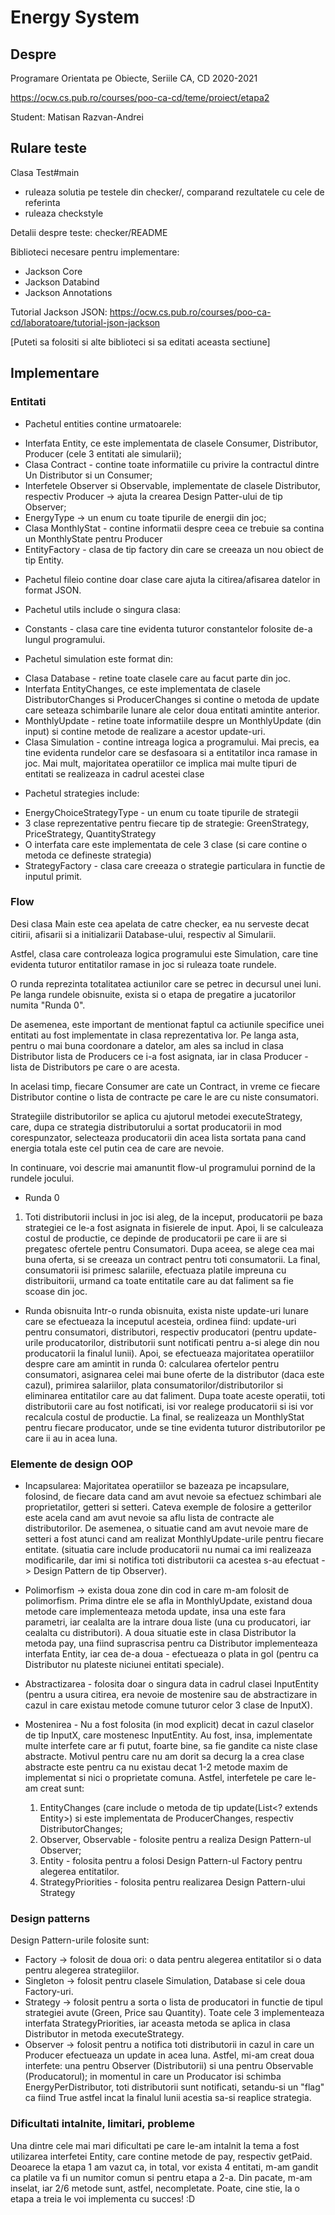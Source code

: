 # Energy System 

## Despre

Programare Orientata pe Obiecte, Seriile CA, CD
2020-2021

<https://ocw.cs.pub.ro/courses/poo-ca-cd/teme/proiect/etapa2>

Student: Matisan Razvan-Andrei

## Rulare teste

Clasa Test#main
  * ruleaza solutia pe testele din checker/, comparand rezultatele cu cele de referinta
  * ruleaza checkstyle

Detalii despre teste: checker/README

Biblioteci necesare pentru implementare:
* Jackson Core 
* Jackson Databind 
* Jackson Annotations

Tutorial Jackson JSON: 
<https://ocw.cs.pub.ro/courses/poo-ca-cd/laboratoare/tutorial-json-jackson>

[Puteti sa folositi si alte biblioteci si sa editati aceasta sectiune]

## Implementare

### Entitati

* Pachetul entities contine urmatoarele:
- Interfata Entity, ce este implementata de clasele Consumer, Distributor,
  Producer (cele 3 entitati ale simularii);
- Clasa Contract - contine toate informatiile cu privire la contractul
dintre Un Distributor si un Consumer;  
- Interfetele Observer si Observable, implementate de clasele Distributor,
  respectiv Producer -> ajuta la crearea Design Patter-ului de tip Observer;
- EnergyType -> un enum cu toate tipurile de energii din joc;
- Clasa MonthlyStat - contine informatii despre ceea ce trebuie sa contina un
  MonthlyState pentru Producer
- EntityFactory - clasa de tip factory din care se creeaza un nou obiect de tip
  Entity.

* Pachetul fileio contine doar clase care ajuta la citirea/afisarea datelor
  in format JSON.

* Pachetul utils include o singura clasa:
- Constants - clasa care tine evidenta tuturor constantelor folosite de-a
  lungul programului.

* Pachetul simulation este format din:
- Clasa Database - retine toate clasele care au facut parte din joc.
- Interfata EntityChanges, ce este implementata de clasele DistributorChanges
  si ProducerChanges si contine o metoda de update care seteaza schimbarile
  lunare ale celor doua entitati amintite anterior.
- MonthlyUpdate - retine toate informatiile despre un MonthlyUpdate (din input)
  si contine metode de realizare a acestor update-uri.
- Clasa Simulation - contine intreaga logica a programului. Mai precis, ea tine
  evidenta rundelor care se desfasoara si a entitatilor inca ramase in joc.
  Mai mult, majoritatea operatiilor ce implica mai multe tipuri de entitati se
  realizeaza in cadrul acestei clase

* Pachetul strategies include:
- EnergyChoiceStrategyType - un enum cu toate tipurile de strategii
- 3 clase reprezentative pentru fiecare tip de strategie: GreenStrategy,
PriceStrategy, QuantityStrategy
- O interfata care este implementata de cele 3 clase (si care contine
  o metoda ce defineste strategia)
- StrategyFactory - clasa care creeaza o strategie particulara in functie
de inputul primit.


### Flow

Desi clasa Main este cea apelata de catre checker, ea nu serveste decat
citirii, afisarii si a initializarii Database-ului, respectiv al Simularii.

Astfel, clasa care controleaza logica programului este Simulation, care tine
evidenta tuturor entitatilor ramase in joc si ruleaza toate rundele.

O runda reprezinta totalitatea actiunilor care se petrec in decursul unei luni.
Pe langa rundele obisnuite, exista si o etapa de pregatire a jucatorilor numita
"Runda 0".

De asemenea, este important de mentionat faptul ca actiunile specifice unei
entitati au fost implementate in clasa reprezentativa lor. Pe langa asta,
pentru o mai buna coordonare a datelor, am ales sa includ in clasa Distributor
lista de Producers ce i-a fost asignata, iar in clasa Producer - lista de
Distributors pe care o are acesta.

In acelasi timp, fiecare Consumer are cate un Contract, in vreme ce fiecare
Distributor contine o lista de contracte pe care le are cu niste consumatori.

Strategiile distributorilor se aplica cu ajutorul metodei executeStrategy,
care, dupa ce strategia distributorului a sortat producatorii in mod
corespunzator, selecteaza producatorii din acea lista sortata pana cand
energia totala este cel putin cea de care are nevoie.

In continuare, voi descrie mai amanuntit flow-ul programului pornind
de la rundele jocului.

* Runda 0
1. Toti distributorii inclusi in joc isi aleg, de la inceput, producatorii pe
baza strategiei ce le-a fost asignata in fisierele de input. Apoi, li se
calculeaza costul de productie, ce depinde de producatorii pe care ii are si
pregatesc ofertele pentru Consumatori. Dupa aceea, se alege cea mai buna oferta,
si se creeaza un contract pentru toti consumatorii. La final, consumatorii isi
primesc salariile, efectuaza platile impreuna cu distribuitorii, urmand ca 
toate entitatile care au dat faliment sa fie scoase din joc.

* Runda obisnuita
Intr-o runda obisnuita, exista niste update-uri lunare care se efectueaza la
inceputul acesteia, ordinea fiind: update-uri pentru consumatori, distributori,
respectiv producatori (pentru update-urile producatorilor, distributorii sunt 
notificati pentru a-si alege din nou producatorii la finalul lunii). 
Apoi, se efectueaza majoritatea operatiilor despre care am amintit in runda 0:
calcularea ofertelor pentru consumatori, asignarea celei mai bune oferte de
la distributor (daca este cazul), primirea salariilor, plata
consumatorilor/distributorilor si eliminarea entitatilor care au dat faliment.
Dupa toate aceste operatii, toti distributorii care au fost notificati, isi
vor realege producatorii si isi vor recalcula costul de productie. La final,
se realizeaza un MonthlyStat pentru fiecare producator, unde se tine evidenta
tuturor distributorilor pe care ii au in acea luna.  
  
### Elemente de design OOP

* Incapsularea: Majoritatea operatiilor se bazeaza pe incapsulare, folosind,
de fiecare data cand am avut nevoie sa efectuez schimbari ale proprietatilor,
getteri si setteri. Cateva exemple de folosire a getterilor este acela cand am
avut nevoie sa aflu lista de contracte ale distributorilor. De asemenea, o
situatie cand am avut nevoie mare de setteri a fost atunci cand am realizat
MonthlyUpdate-urile pentru fiecare entitate. (situatia care include producatorii
nu numai ca imi realizeaza modificarile, dar imi si notifica toti distributorii
ca acestea s-au efectuat -> Design Pattern de tip Observer).

* Polimorfism -> exista doua zone din cod in care m-am folosit de polimorfism.
Prima dintre ele se afla in MonthlyUpdate, existand doua metode care
implementeaza metoda update, insa una este fara parametri, iar cealalta are la
intrare doua liste (una cu producatori, iar cealalta cu distributori). A doua
situatie este in clasa Distributor la metoda pay, una fiind suprascrisa pentru
ca Distributor implementeaza interfata Entity, iar cea de-a doua - efectueaza
o plata in gol (pentru ca Distributor nu plateste niciunei entitati speciale).

* Abstractizarea - folosita doar o singura data in cadrul clasei InputEntity
(pentru a usura citirea, era nevoie de mostenire sau de abstractizare in cazul
in care existau metode comune tuturor celor 3 clase de InputX).

* Mostenirea - Nu a fost folosita (in mod explicit) decat in cazul claselor
de tip InputX, care mostenesc InputEntity. Au fost, insa, implementate multe
interfete care ar fi putut, foarte bine, sa fie gandite ca niste clase
abstracte. Motivul pentru care nu am dorit sa decurg la a crea clase abstracte
este pentru ca nu existau decat 1-2 metode maxim de implementat si nici o
proprietate comuna. Astfel, interfetele pe care le-am creat sunt: 
  1. EntityChanges (care include o metoda de tip update(List<? extends Entity>)
     si este implementata de ProducerChanges, respectiv DistributorChanges;
  2. Observer, Observable - folosite pentru a realiza Design Pattern-ul Observer;
  3. Entity - folosita pentru a folosi Design Pattern-ul Factory pentru alegerea
  entitatilor.
  4. StrategyPriorities - folosita pentru realizarea Design Pattern-ului Strategy   
     
### Design patterns

Design Pattern-urile folosite sunt:
- Factory -> folosit de doua ori: o data pentru alegerea entitatilor si o data
pentru alegerea strategiilor.  
- Singleton -> folosit pentru clasele Simulation, Database si cele doua
Factory-uri.  
- Strategy -> folosit pentru a sorta o lista de producatori in functie de tipul
strategiei avute (Green, Price sau Quantity). Toate cele 3 implementeaza
interfata StrategyPriorities, iar aceasta metoda se aplica in clasa Distributor
in metoda executeStrategy.
- Observer -> folosit pentru a notifica toti distributorii in cazul in care un
Producer efectueaza un update in acea luna. Astfel, mi-am creat doua interfete:
una pentru Observer (Distributorii) si una pentru Observable (Producatorul); in
momentul in care un Producator isi schimba EnergyPerDistributor, toti
distributorii sunt notificati, setandu-si un "flag" ca fiind True astfel incat
la finalul lunii acestia sa-si reaplice strategia.  

### Dificultati intalnite, limitari, probleme

Una dintre cele mai mari dificultati pe care le-am intalnit la tema a fost
utilizarea interfetei Entity, care contine metode de pay, respectiv getPaid.
Deoarece la etapa 1 am vazut ca, in total, vor exista 4 entitati, m-am gandit
ca platile va fi un numitor comun si pentru etapa a 2-a. Din pacate, m-am 
inselat, iar 2/6 metode sunt, astfel, necompletate. Poate, cine stie, la o
etapa a treia le voi implementa cu succes! :D


